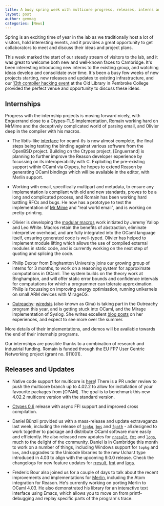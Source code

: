 ```yaml
---
title: A busy spring week with multicore progress, releases, interns and visitors galore
layout: post
author: gemmag
categories: [News]
---
```


Spring is an exciting time of year in the lab as we traditionally host a
lot of visitors, hold interesting events, and it provides a great
opportunity to get collaborators to meet and discuss their ideas and
project plans.

This week marked the start of our steady stream of visitors to the lab,
and it was great to welcome both new and well-known faces to Cambridge.
It's been interesting introducing new interns to the existing group, and
watching ideas develop and consolidate over time. It's been a busy few
weeks of new projects starting, new releases and updates to existing
infrastructure, and our [13th compiler hacking
event](http://ocamllabs.github.io/compiler-hacking/2016/05/20/spring-compiler-hacking.html)
at the Old Library in Pembroke College provided the perfect venue and
opportunity to discuss these ideas.

Internships
-----------

Progress with the internship projects is moving forward nicely, with
Enguerrand close to a Ctypes-TLS implementation, Romain working hard on
MrMime and the deceptively complicated world of parsing email, and
Olivier deep in the compiler with his macros.

-   The libtls-like
    [interface](https://github.com/Engil/ocaml-ctypes-inverted-stubs-tls-prototype)
    for ocaml-tls is now almost complete, the final steps being testing
    the binding against various software from the OpenBSD project.
    Building on the Ctypes project, [Enguerrand] is planning to further improve
    the Reason developer experience by focussing on its interoperability
    with C. Exploiting the pre-existing support within OCaml via Ctypes,
    he hopes to extend Reason by generating OCaml bindings which will be
    available in the editor, with Merlin support.

<!-- -->

-   Working with email, specifically multipart and metadata, to ensure
    any implementation is compliant with old and new standards, proves
    to be a long and complicated process, and
    Romain has been working hard battling RFCs and bugs. He now has a prototype to test the implementation of
    [Mr Mime](https://github.com/oklm-wsh/MrMime) and "real world
    email", and is working on pretty-printing.

<!-- -->

-   Olivier is developing the [modular
    macros](https://www.cl.cam.ac.uk/~jdy22/papers/modular-macros.pdf)
    work initiated by Jeremy Yallop and Leo White. Macros retain the
    benefits of abstraction, eliminate interpretive overhead, and are
    fully integrated into the OCaml language itself, ensuring generated
    code is well-typed. Olivier has helped to implement module lifting
    which allows the use of compiled external modules in static code,
    and is currently working on the next step of quoting and splicing
    the code.

<!-- -->

-   Philip Dexter from Binghamton University joins our growing group of interns for 3 months, to work on a
    reasoning system for approximate computations in OCaml. The system
    builds on the theory work at Binghampton, and will offer static
    error bounds and confidence intervals for computations for which a
    programmer can tolerate approximation. Philip is focussing on
    improving energy optimisation, running unikernels on small ARM
    devices with MirageOS.

<!-- -->

-   [Outreachy](https://www.gnome.org/outreachy/):
    [wiredsis](https://twitter.com/wiredsis) (also known as Gina) is
    taking part in the Outreachy program this year, and is getting stuck
    into OCaml, and the Mirage implementation of Syslog. She writes
    excellent [blog
    posts](http://www.gina.codes/ocaml/2016/06/06/syslog-a-tale-of-specifications.html)
    on her experiences, and expect to see more over the summer.

More details of their implementations, and demos will be available
towards the end of their internship programs.

Our internships are possible thanks to a combination of research
and industrial funding. Romain is funded through the EU FP7 User Centric
Networking project (grant no. 611001).

Releases and Updates
--------------------

-   Native code support for multicore is
    [here](https://github.com/ocamllabs/ocaml-multicore/commit/fc366191ff17fffa24aac34fad64c398d462af6d)!
    There is a PR under review to push the multicore branch up to 4.02.2
    to allow for installation of your favourite packages from
    [OPAM]. The goal is to benchmark this new 4.02.2
    multicore version with the standard version.

<!-- -->

-   [Ctypes 0.6](https://github.com/ocamllabs/ocaml-ctypes/blob/master/CHANGES.md) release with
    async FFI support and improved cross compilation.

<!-- -->

-   Daniel Bünzli provided us with a mass-release and update extravaganza last week, including the
    release of [`topkg`](https://github.com/dbuenzli/topkg),
    [`bos`](https://github.com/dbuenzli/bos) and
    [`fpath`](https://github.com/dbuenzli/fpath) - all designed to work
    together to package and distribute OCaml software more easily and
    efficiently. He also released new updates for
    [`rresult`](https://github.com/dbuenzli/rresult),
    [`fmt`](https://github.com/dbuenzli/fmt/tree/v0.8.0) and
    [`logs`](https://github.com/dbuenzli/logs), much to the delight of
    the community. Daniel is in Cambridge this month to work on a number
    of things, including Windows support for `topkg` and `bos`, and
    upgrades to the Unicode libraries to the new Uchar.t type introduced
    in 4.03 to align with the upcoming 9.0.0 release. Check the
    changelogs for new feature updates for
    [rresult](https://github.com/dbuenzli/rresult/blob/v0.4.0/CHANGES.md),
    [fmt](https://github.com/dbuenzli/fmt/blob/v0.8.0/CHANGES.md) and
    [logs](https://github.com/dbuenzli/logs/blob/v0.6.0/CHANGES.md).

<!-- -->

-   Frederic Bour also joined us for a couple of days to talk about the recent improvements and
    implementations for [Merlin](https://github.com/ocaml/merlin), including the Atom
    integration for Reason. He's currently working
    on porting Merlin to OCaml 4.03. He also demonstrated his library
    for an interactive text interface using Emacs, which allows you to
    move on from printf-debugging and replay specific parts of the
    program's trace.
